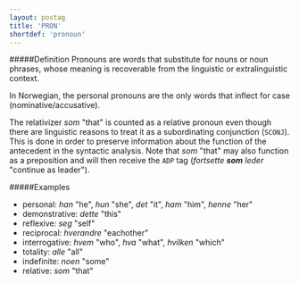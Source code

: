 ```yaml
---
layout: postag
title: 'PRON'
shortdef: 'pronoun'
---
```

#####Definition
Pronouns are words that substitute for nouns or noun phrases, whose meaning is recoverable from the linguistic or extralinguistic context. 

In Norwegian, the personal pronouns are the only words that inflect for case (nominative/accusative).

The relativizer *som* "that" is counted as a relative pronoun even though there are linguistic reasons to treat it as a subordinating conjunction (`SCONJ`). This is done in order to preserve information about the function of the antecedent in the syntactic analysis. Note that *som* "that" may also function as a preposition and will then receive the `ADP` tag (_fortsette <b>som</b>  leder_ "continue as leader").

#####Examples
* personal: *han* "he", *hun* "she", *det* "it", *ham* "him", *henne* "her"
* demonstrative: *dette* "this"
* reflexive: *seg* "self"
* reciprocal: *hverandre* "eachother"
* interrogative: *hvem* "who", *hva* "what", *hvilken* "which"
* totality: *alle* "all"
* indefinite: *noen* "some"
* relative: *som* "that"
<!-- Interlanguage links updated Út 9. května 2023, 20:03:27 CEST -->
